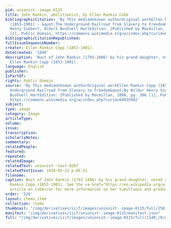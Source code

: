 ```yaml
---
pid: unionist--image-0115
title: John Rankin, abolitionist, by Ellen Rankin Cobb
bibliographicCitation: 'By This mediaUnknown authorOriginal workEllen Rankin Copp
  (1853–1901) - &quot;The Underground Railroad from Slavery to Freedom&quot;By Wilbur
  Henry Siebert, Albert Bushnell HartEdition: 2Published by Macmillan, 1898, pg. 306
  [1], Public Domain, https://commons.wikimedia.org/w/index.php?curid=64035982'
bibliographicCitationRepublished: 
fullIssueSequenceNumber: 
creator: Ellen Rankin Copp (1853-1901)
dateCreated: '1898'
description: 'Bust of John Rankin (1793-1886) by his grand-daughter, noted sculptor
  Ellen Rankin Copp (1853-1901). '
language: English
publisher: 
IsPartOf: 
rights: Public Domain
source: 'By This mediaUnknown authorOriginal workEllen Rankin Copp (1853–1901) - &quot;The
  Underground Railroad from Slavery to Freedom&quot;By Wilbur Henry Siebert, Albert
  Bushnell HartEdition: 2Published by Macmillan, 1898, pg. 306 [1], Public Domain,
  https://commons.wikimedia.org/w/index.php?curid=64035982'
subject: 
type: image
category: Image
articleType: 
volume: 
issue: 
transcription: 
scholarlyNotes: 
commentary: 
relatedPeople: 
featured: 
repeated: 
relatedImage: 
relatedText: unionist--text-0287
relatedTextIssue: 1834-03-13 p.04.51
filename: 
caption: Bust of John Rankin (1793-1886) by his grand-daughter, noted sculptor Ellen
  Rankin Copp (1853-1901). See the <a href="https://en.wikipedia.org/wiki/Ellen_Rankin_Copp">Wikipedia
  article on Cobb</a> for more information on her tumultuous and productive life.
order: '526'
layout: items_item
collection: items
thumbnail: "/img/derivatives/iiif/images/unionist--image-0115/full/250,/0/default.jpg"
manifest: "/img/derivatives/iiif/unionist--image-0115/manifest.json"
full: "/img/derivatives/iiif/images/unionist--image-0115/full/1140,/0/default.jpg"
---
```

